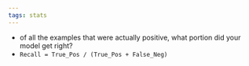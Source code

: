```yaml
---
tags: stats
---
```


- of all the examples that were actually positive, what portion did your model get right?
- `Recall = True_Pos / (True_Pos + False_Neg)`